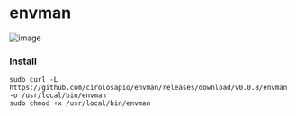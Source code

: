 # envman

![image](https://github.com/cirolosapio/envman/assets/33943143/7a48a3bc-9997-4b8d-a1f8-fe52514ba35c)


### Install

```
sudo curl -L https://github.com/cirolosapio/envman/releases/download/v0.0.8/envman -o /usr/local/bin/envman
sudo chmod +x /usr/local/bin/envman
```
